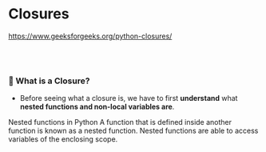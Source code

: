 # Closures

https://www.geeksforgeeks.org/python-closures/

<br>
<br>

### 🍭 What is a Closure?

- Before seeing what a closure is, we have to first **understand** what **nested functions and non-local variables are**.

Nested functions in Python
A function that is defined inside another function is known as a nested function. Nested functions are able to access variables of the enclosing scope.
